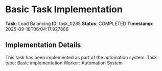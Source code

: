 # Basic Task Implementation

**Task**: Load Balancing
**ID**: task_0285
**Status**: COMPLETED
**Timestamp**: 2025-09-18T06:04:17.927886

## Implementation Details

This task has been implemented as part of the automation system.
Task type: Basic implementation
Worker: Automation System
